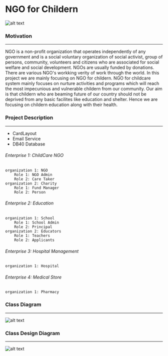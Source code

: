 # NGO for Childern 
![alt text](http://url/to/img.png)



### Motivation
------------
NGO is a non-profit organization that operates independently of any government and is a social voluntary organization of social activist, group of persons, community, volunteers and citizens who are associated for social welfare and social development. NGOs are usually funded by donations. There are various NGO's workking verity of work through the world. In this project we are mainly focusing on NGO for childern. NGO for childcare system mainly focuses on nurture activities and programs which will reach the most impecunious and vulnerable childern from our community. Our aim is that childern who are beaming future of our country should not be deprived from any basic facilites like education and shelter. Hence we are focusing on childern education along with their health.


### Project Description
------------
- CardLayout
- Email Service
- DB40 Database

###### Enterprise 1: ChildCare NGO
	organization 1: NGO
		Role 1: NGO Admin
		Role 2: Care Taker
	organization 2: Charity
		Role 1: Fund Manager
		Role 2: Person

###### Enterprise 2: Education
	organization 1: School
		Role 1: School Admin
		Role 2: Principal
	organization 2: Educators
		Role 1: Teachers
		Role 2: Applicants

###### Enterprise 3: Hospital Management
	organization 1: Hospital 
	
###### Enterprise 4: Medical Store
	organization 1: Pharmacy


### Class Diagram
------------
![alt text](http://url/to/img.png)



### Class Design Diagram
------------
![alt text](http://url/to/img.png)
